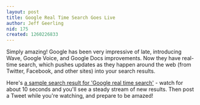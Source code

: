 ```yaml
---
layout: post
title: Google Real Time Search Goes Live
author: Jeff Geerling
nid: 175
created: 1260226833
---
```

<p>
	Simply amazing! Google has been very impressive of late, introducing Wave, Google Voice, and Google Docs improvements. Now they have real-time search, which pushes updates as they happen around the web (from Twitter, Facebook, and other sites) into your search results.</p>
<p>
	Here&#39;s <a href="http://www.google.com/search?esrch=RTSearch&amp;tbs=rltm:1&amp;tbo=u&amp;hl=en&amp;q=google+real+time+search">a sample search result for &#39;Google real time search&#39;</a> - watch for about 10 seconds and you&#39;ll see a steady stream of new results. Then post a Tweet while you&#39;re watching, and prepare to be amazed!</p>
